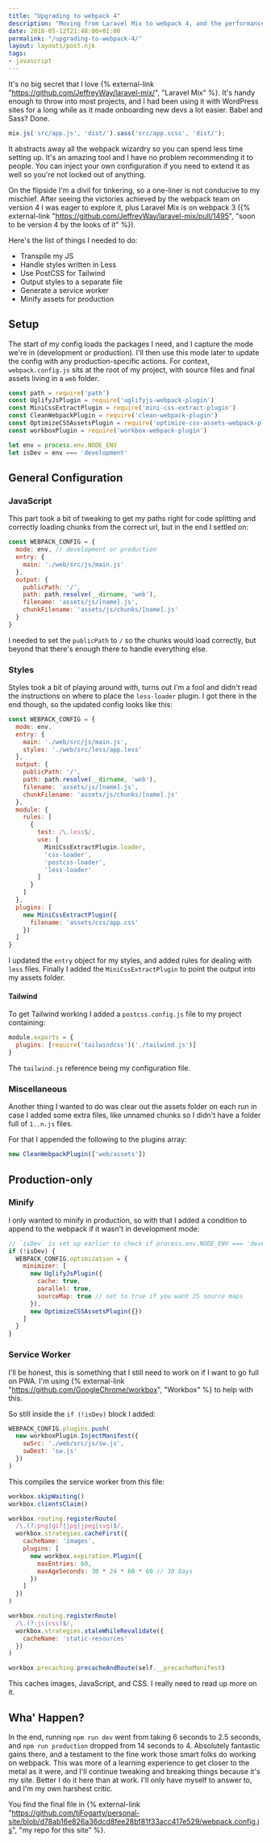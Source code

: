 ```yaml
---
title: "Upgrading to webpack 4"
description: "Moving from Laravel Mix to webpack 4, and the performance benefits."
date: 2018-05-12T21:48:00+01:00
permalink: "/upgrading-to-webpack-4/"
layout: layouts/post.njk
tags:
- javascript
---
```


It's no big secret that I love {% external-link "https://github.com/JeffreyWay/laravel-mix/", "Laravel Mix" %}. It's handy enough to throw into most projects, and I had been using it with WordPress sites for a long while as it made onboarding new devs a lot easier. Babel and Sass? Done.

``` js
mix.js('src/app.js', 'dist/').sass('src/app.scss', 'dist/');
```

It abstracts away all the webpack wizardry so you can spend less time setting up. It's an amazing tool and I have no problem recommending it to people. You can inject your own configuration if you need to extend it as well so you're not locked out of anything.

On the flipside I'm a divil for tinkering, so a one-liner is not conducive to my mischief. After seeing the victories achieved by the webpack team on version 4 I was eager to explore it, plus Laravel Mix is on webpack 3 ({% external-link "https://github.com/JeffreyWay/laravel-mix/pull/1495", "soon to be version 4 by the looks of it" %}).

Here's the list of things I needed to do:

- Transpile my JS
- Handle styles written in Less
- Use PostCSS for Tailwind
- Output styles to a separate file
- Generate a service worker
- Minify assets for production

## Setup

The start of my config loads the packages I need, and I capture the mode we're in (development or production). I'll then use this mode later to update the config with any production-specific actions. For context, `webpack.config.js` sits at the root of my project, with source files and final assets living in a `web` folder.


``` js
const path = require('path')
const UglifyJsPlugin = require('uglifyjs-webpack-plugin')
const MiniCssExtractPlugin = require('mini-css-extract-plugin')
const CleanWebpackPlugin = require('clean-webpack-plugin')
const OptimizeCSSAssetsPlugin = require('optimize-css-assets-webpack-plugin')
const workboxPlugin = require('workbox-webpack-plugin')

let env = process.env.NODE_ENV
let isDev = env === 'development'
```

## General Configuration

### JavaScript

This part took a bit of tweaking to get my paths right for code splitting and correctly loading chunks from the correct url, but in the end I settled on:


``` js
const WEBPACK_CONFIG = {
  mode: env, // development or production
  entry: {
    main: './web/src/js/main.js'
  },
  output: {
    publicPath: '/',
    path: path.resolve(__dirname, 'web'),
    filename: 'assets/js/[name].js',
    chunkFilename: 'assets/js/chunks/[name].js'
  }
}
```

I needed to set the `publicPath` to `/` so the chunks would load correctly, but beyond that there's enough there to handle everything else.

### Styles

Styles took a bit of playing around with, turns out I'm a fool and didn't read the instructions on where to place the `less-loader` plugin. I got there in the end though, so the updated config looks like this:


``` js
const WEBPACK_CONFIG = {
  mode: env,
  entry: {
    main: './web/src/js/main.js',
    styles: './web/src/less/app.less'
  },
  output: {
    publicPath: '/',
    path: path.resolve(__dirname, 'web'),
    filename: 'assets/js/[name].js',
    chunkFilename: 'assets/js/chunks/[name].js'
  },
  module: {
    rules: [
      {
        test: /\.less$/,
        use: [
          MiniCssExtractPlugin.loader,
          'css-loader',
          'postcss-loader',
          'less-loader'
        ]
      }
    ]
  },
  plugins: [
    new MiniCssExtractPlugin({
      filename: 'assets/css/app.css'
    })
  ]
}
```

I updated the `entry` object for my styles, and added rules for dealing with `less` files. Finally I added the `MiniCssExtractPlugin` to point the output into my assets folder.

#### Tailwind

To get Tailwind working I added a `postcss.config.js` file to my project containing:

``` js
module.exports = {
  plugins: [require('tailwindcss')('./tailwind.js')]
}
```

The `tailwind.js` reference being my configuration file.

### Miscellaneous

Another thing I wanted to do was clear out the assets folder on each run in case I added some extra files, like unnamed chunks so I didn't have a folder full of `1..n.js` files.

For that I appended the following to the plugins array:


``` js
new CleanWebpackPlugin(['web/assets'])
```

## Production-only

### Minify

I only wanted to minify in production, so with that I added a condition to append to the webpack if it wasn't in development mode:


``` js
// `isDev` is set up earlier to check if process.env.NODE_ENV === 'development'
if (!isDev) {
  WEBPACK_CONFIG.optimization = {
    minimizer: [
      new UglifyJsPlugin({
        cache: true,
        parallel: true,
        sourceMap: true // set to true if you want JS source maps
      }),
      new OptimizeCSSAssetsPlugin({})
    ]
  }
}
```

### Service Worker

I'll be honest, this is something that I still need to work on if I want to go full on PWA. I'm using {% external-link "https://github.com/GoogleChrome/workbox", "Workbox" %} to help with this.

So still inside the `if (!isDev)` block I added:


``` js
WEBPACK_CONFIG.plugins.push(
  new workboxPlugin.InjectManifest({
    swSrc: './web/src/js/sw.js',
    swDest: 'sw.js'
  })
)
```

This compiles the service worker from this file:


``` js
workbox.skipWaiting()
workbox.clientsClaim()

workbox.routing.registerRoute(
  /\.(?:png|gif|jpg|jpeg|svg)$/,
  workbox.strategies.cacheFirst({
    cacheName: 'images',
    plugins: [
      new workbox.expiration.Plugin({
        maxEntries: 60,
        maxAgeSeconds: 30 * 24 * 60 * 60 // 30 Days
      })
    ]
  })
)

workbox.routing.registerRoute(
  /\.(?:js|css)$/,
  workbox.strategies.staleWhileRevalidate({
    cacheName: 'static-resources'
  })
)

workbox.precaching.precacheAndRoute(self.__precacheManifest)
```

This caches images, JavaScript, and CSS. I really need to read up more on it.

## Wha' Happen?

In the end, running `npm run dev` went from taking 6 seconds to 2.5 seconds, and `npm run production` dropped from 14 seconds to 4. Absolutely fantastic gains there, and a testament to the fine work those smart folks do working on webpack. This was more of a learning experience to get closer to the metal as it were, and I'll continue tweaking and breaking things because it's my site. Better I do it here than at work. I'll only have myself to answer to, and I'm my own harshest critic.

You find the final file in {% external-link "https://github.com/tjFogarty/personal-site/blob/d78ab16e826a36dcd8fee28bf81f33acc417e529/webpack.config.js", "my repo for this site" %}.
